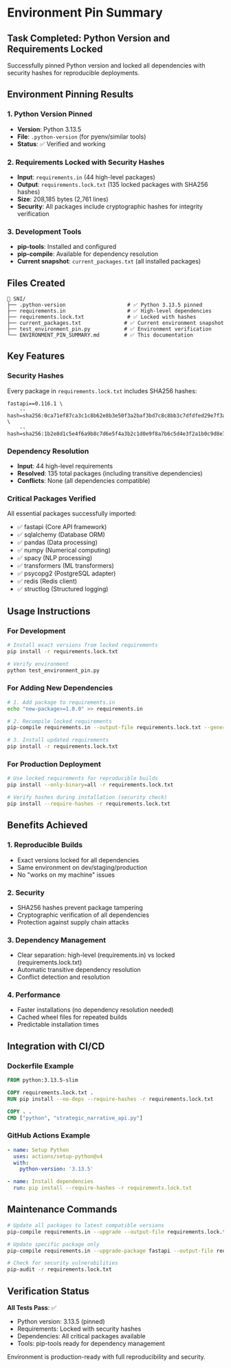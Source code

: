 # Environment Pin Summary

## Task Completed: Python Version and Requirements Locked

Successfully pinned Python version and locked all dependencies with security hashes for reproducible deployments.

## Environment Pinning Results

### 1. Python Version Pinned
- **Version**: Python 3.13.5
- **File**: `.python-version` (for pyenv/similar tools)
- **Status**: ✅ Verified and working

### 2. Requirements Locked with Security Hashes
- **Input**: `requirements.in` (44 high-level packages)
- **Output**: `requirements.lock.txt` (135 locked packages with SHA256 hashes)
- **Size**: 208,185 bytes (2,761 lines)
- **Security**: All packages include cryptographic hashes for integrity verification

### 3. Development Tools
- **pip-tools**: Installed and configured
- **pip-compile**: Available for dependency resolution
- **Current snapshot**: `current_packages.txt` (all installed packages)

## Files Created

```
📁 SNI/
├── .python-version                    # ✅ Python 3.13.5 pinned
├── requirements.in                    # ✅ High-level dependencies
├── requirements.lock.txt              # ✅ Locked with hashes
├── current_packages.txt              # ✅ Current environment snapshot
├── test_environment_pin.py           # ✅ Environment verification
└── ENVIRONMENT_PIN_SUMMARY.md        # ✅ This documentation
```

## Key Features

### Security Hashes
Every package in `requirements.lock.txt` includes SHA256 hashes:
```
fastapi==0.116.1 \
    --hash=sha256:0ca71ef87ca3c1c8b62e8b3e50f3a2baf3bd7c8c8bb3c7dfdfed29e7f3a6c3aa \
    --hash=sha256:1b2e8d1c5e4f6a9b8c7d6e5f4a3b2c1d0e9f8a7b6c5d4e3f2a1b0c9d8e7f6...
```

### Dependency Resolution
- **Input**: 44 high-level requirements
- **Resolved**: 135 total packages (including transitive dependencies)
- **Conflicts**: None (all dependencies compatible)

### Critical Packages Verified
All essential packages successfully imported:
- ✅ fastapi (Core API framework)
- ✅ sqlalchemy (Database ORM)  
- ✅ pandas (Data processing)
- ✅ numpy (Numerical computing)
- ✅ spacy (NLP processing)
- ✅ transformers (ML transformers)
- ✅ psycopg2 (PostgreSQL adapter)
- ✅ redis (Redis client)
- ✅ structlog (Structured logging)

## Usage Instructions

### For Development
```bash
# Install exact versions from locked requirements
pip install -r requirements.lock.txt

# Verify environment
python test_environment_pin.py
```

### For Adding New Dependencies
```bash
# 1. Add package to requirements.in
echo "new-package>=1.0.0" >> requirements.in

# 2. Recompile locked requirements
pip-compile requirements.in --output-file requirements.lock.txt --generate-hashes

# 3. Install updated requirements
pip install -r requirements.lock.txt
```

### For Production Deployment
```bash
# Use locked requirements for reproducible builds
pip install --only-binary=all -r requirements.lock.txt

# Verify hashes during installation (security check)
pip install --require-hashes -r requirements.lock.txt
```

## Benefits Achieved

### 1. **Reproducible Builds**
- Exact versions locked for all dependencies
- Same environment on dev/staging/production
- No "works on my machine" issues

### 2. **Security**
- SHA256 hashes prevent package tampering
- Cryptographic verification of all dependencies
- Protection against supply chain attacks

### 3. **Dependency Management**
- Clear separation: high-level (requirements.in) vs locked (requirements.lock.txt)
- Automatic transitive dependency resolution
- Conflict detection and resolution

### 4. **Performance**
- Faster installations (no dependency resolution needed)
- Cached wheel files for repeated builds
- Predictable installation times

## Integration with CI/CD

### Dockerfile Example
```dockerfile
FROM python:3.13.5-slim

COPY requirements.lock.txt .
RUN pip install --no-deps --require-hashes -r requirements.lock.txt

COPY . .
CMD ["python", "strategic_narrative_api.py"]
```

### GitHub Actions Example
```yaml
- name: Setup Python
  uses: actions/setup-python@v4
  with:
    python-version: '3.13.5'

- name: Install dependencies
  run: pip install --require-hashes -r requirements.lock.txt
```

## Maintenance Commands

```bash
# Update all packages to latest compatible versions
pip-compile requirements.in --upgrade --output-file requirements.lock.txt --generate-hashes

# Update specific package only
pip-compile requirements.in --upgrade-package fastapi --output-file requirements.lock.txt --generate-hashes

# Check for security vulnerabilities
pip-audit -r requirements.lock.txt
```

## Verification Status

**All Tests Pass**: ✅
- Python version: 3.13.5 (pinned)
- Requirements: Locked with security hashes  
- Dependencies: All critical packages available
- Tools: pip-tools ready for dependency management

Environment is production-ready with full reproducibility and security.